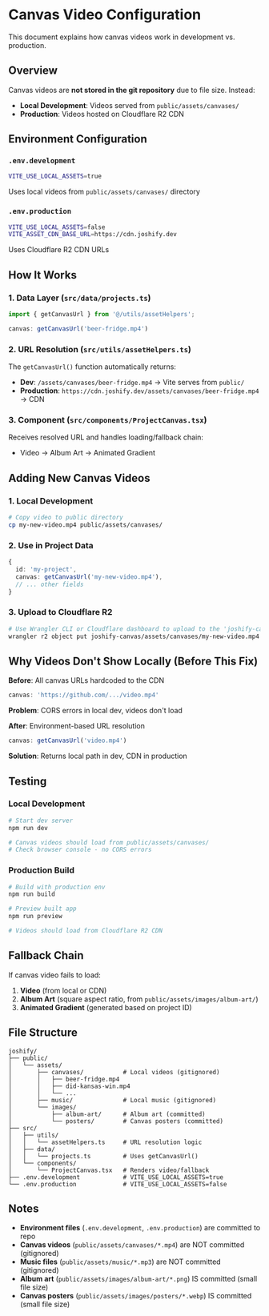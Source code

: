 # Canvas Video Configuration

This document explains how canvas videos work in development vs. production.

## Overview

Canvas videos are **not stored in the git repository** due to file size. Instead:
- **Local Development**: Videos served from `public/assets/canvases/`
- **Production**: Videos hosted on Cloudflare R2 CDN

## Environment Configuration

### `.env.development`
```bash
VITE_USE_LOCAL_ASSETS=true
```
Uses local videos from `public/assets/canvases/` directory

### `.env.production`
```bash
VITE_USE_LOCAL_ASSETS=false
VITE_ASSET_CDN_BASE_URL=https://cdn.joshify.dev
```
Uses Cloudflare R2 CDN URLs

## How It Works

### 1. Data Layer (`src/data/projects.ts`)
```typescript
import { getCanvasUrl } from '@/utils/assetHelpers';

canvas: getCanvasUrl('beer-fridge.mp4')
```

### 2. URL Resolution (`src/utils/assetHelpers.ts`)
The `getCanvasUrl()` function automatically returns:
- **Dev**: `/assets/canvases/beer-fridge.mp4` → Vite serves from `public/`
- **Production**: `https://cdn.joshify.dev/assets/canvases/beer-fridge.mp4` → CDN

### 3. Component (`src/components/ProjectCanvas.tsx`)
Receives resolved URL and handles loading/fallback chain:
- Video → Album Art → Animated Gradient

## Adding New Canvas Videos

### 1. Local Development
```bash
# Copy video to public directory
cp my-new-video.mp4 public/assets/canvases/
```

### 2. Use in Project Data
```typescript
{
  id: 'my-project',
  canvas: getCanvasUrl('my-new-video.mp4'),
  // ... other fields
}
```

### 3. Upload to Cloudflare R2
```bash
# Use Wrangler CLI or Cloudflare dashboard to upload to the 'joshify-canvas' bucket.
wrangler r2 object put joshify-canvas/assets/canvases/my-new-video.mp4 --file=public/assets/canvases/my-new-video.mp4
```

## Why Videos Don't Show Locally (Before This Fix)

**Before**: All canvas URLs hardcoded to the CDN
```typescript
canvas: 'https://github.com/.../video.mp4'
```

**Problem**: CORS errors in local dev, videos don't load

**After**: Environment-based URL resolution
```typescript
canvas: getCanvasUrl('video.mp4')
```

**Solution**: Returns local path in dev, CDN in production

## Testing

### Local Development
```bash
# Start dev server
npm run dev

# Canvas videos should load from public/assets/canvases/
# Check browser console - no CORS errors
```

### Production Build
```bash
# Build with production env
npm run build

# Preview built app
npm run preview

# Videos should load from Cloudflare R2 CDN
```

## Fallback Chain

If canvas video fails to load:
1. **Video** (from local or CDN)
2. **Album Art** (square aspect ratio, from `public/assets/images/album-art/`)
3. **Animated Gradient** (generated based on project ID)

## File Structure

```
joshify/
├── public/
│   └── assets/
│       ├── canvases/           # Local videos (gitignored)
│       │   ├── beer-fridge.mp4
│       │   ├── did-kansas-win.mp4
│       │   └── ...
│       ├── music/              # Local music (gitignored)
│       └── images/
│           ├── album-art/      # Album art (committed)
│           └── posters/        # Canvas posters (committed)
├── src/
│   ├── utils/
│   │   └── assetHelpers.ts     # URL resolution logic
│   ├── data/
│   │   └── projects.ts         # Uses getCanvasUrl()
│   └── components/
│       └── ProjectCanvas.tsx   # Renders video/fallback
├── .env.development            # VITE_USE_LOCAL_ASSETS=true
└── .env.production             # VITE_USE_LOCAL_ASSETS=false
```

## Notes

- **Environment files** (`.env.development`, `.env.production`) are committed to repo
- **Canvas videos** (`public/assets/canvases/*.mp4`) are NOT committed (gitignored)
- **Music files** (`public/assets/music/*.mp3`) are NOT committed (gitignored)
- **Album art** (`public/assets/images/album-art/*.png`) IS committed (small file size)
- **Canvas posters** (`public/assets/images/posters/*.webp`) IS committed (small file size)
